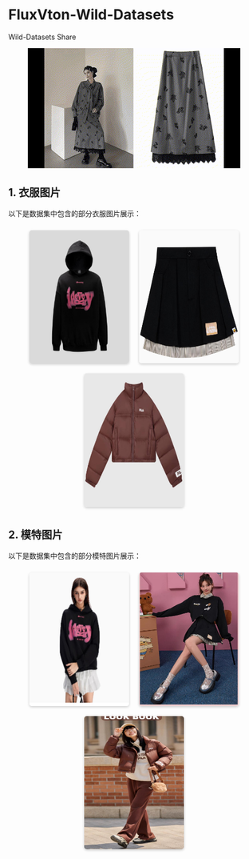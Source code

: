 # FluxVton-Wild-Datasets
Wild-Datasets Share

<div style="text-align: center;">
    <img src="images/WildDatasetsPrev.gif" alt="示例图片"/>
</div>

## 1. 衣服图片

以下是数据集中包含的部分衣服图片展示：

<div style="display: flex; flex-wrap: wrap; justify-content: center;">
    <img src="images/mod_004.jpg" alt="衣服1" width="200" style="margin: 10px; border-radius: 5px; box-shadow: 0 2px 5px rgba(0, 0, 0, 0.2);"/>
    <img src="images/mod_005.jpg" alt="衣服2" width="200" style="margin: 10px; border-radius: 5px; box-shadow: 0 2px 5px rgba(0, 0, 0, 0.2);"/>
    <img src="images/mod_006.jpg" alt="衣服3" width="200" style="margin: 10px; border-radius: 5px; box-shadow: 0 2px 5px rgba(0, 0, 0, 0.2);"/>
</div>

## 2. 模特图片

以下是数据集中包含的部分模特图片展示：

<div style="display: flex; flex-wrap: wrap; justify-content: center;">
    <img src="images/mod_007.jpg" alt="模特1" width="200" style="margin: 10px; border-radius: 5px; box-shadow: 0 2px 5px rgba(0, 0, 0, 0.2);"/>
    <img src="images/mod_008.jpg" alt="模特2" width="200" style="margin: 10px; border-radius: 5px; box-shadow: 0 2px 5px rgba(0, 0, 0, 0.2);"/>
    <img src="images/mod_009.jpg" alt="模特3" width="200" style="margin: 10px; border-radius: 5px; box-shadow: 0 2px 5px rgba(0, 0, 0, 0.2);"/>
</div>



